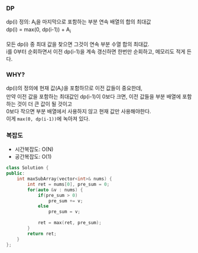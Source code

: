 ### DP
dp(i) 정의: A<sub>i</sub>을 마지막으로 포함하는 부분 연속 배열의 합의 최대값</br>
dp(i) = max(0, dp(i-1)) + A<sub>i</sub>
</br></br>
모든 dp(i) 중 최대 값을 찾으면 그것이 연속 부분 수열 합의 최대값.</br>
i를 0부터 순회하면서 이전 dp(i-1)을 계속 갱신하면 한번만 순회하고, 메모리도 적게 든다. 

### WHY?
dp(i)의 정의에 현재 값(A<sub>i</sub>)을 포함하므로 이전 값들이 중요한데, </br>
만약 이전 값을 포함하는 최대값인 dp(i-1)이 0보다 크면, 이전 값들을 부분 배열에 포함하는 것이 더 큰 값이 될 것이고 </br>
0보다 작으면 부분 배열에서 사용하지 않고 현재 값만 사용해야한다. </br>
이게 `max(0, dp(i-1))`에 녹아져 있다.

### 복잡도
- 시간복잡도: O(N)
- 공간복잡도: O(1)

```cpp
class Solution {
public:
    int maxSubArray(vector<int>& nums) {
        int ret = nums[0], pre_sum = 0;
        for(auto &v : nums) {
            if(pre_sum > 0)
                pre_sum += v;
            else
                pre_sum = v;
            
            ret = max(ret, pre_sum);
        }
        return ret;
    }
};
```
